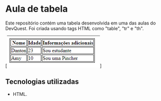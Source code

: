 # Aula de tabela
Este repositório contém uma tabela desenvolvida em uma das aulas do DevQuest. Foi criada usando tags HTML como "table", "tr" e "th".

[<img src="./src/images/tabela.png">]

## Tecnologias utilizadas
- HTML.